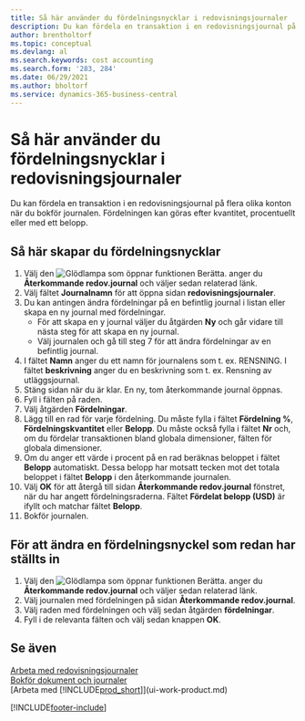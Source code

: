 ```yaml
---
title: Så här använder du fördelningsnycklar i redovisningsjournaler
description: Du kan fördela en transaktion i en redovisningsjournal på flera olika konton när du bokför journalen.
author: brentholtorf
ms.topic: conceptual
ms.devlang: al
ms.search.keywords: cost accounting
ms.search.form: '283, 284'
ms.date: 06/29/2021
ms.author: bholtorf
ms.service: dynamics-365-business-central
---
```

# <a name="use-allocation-keys-in-general-journals"></a>Så här använder du fördelningsnycklar i redovisningsjournaler
Du kan fördela en transaktion i en redovisningsjournal på flera olika konton när du bokför journalen. Fördelningen kan göras efter kvantitet, procentuellt eller med ett belopp.

## <a name="to-set-up-allocation-keys"></a>Så här skapar du fördelningsnycklar
1. Välj den ![Glödlampa som öppnar funktionen Berätta.](media/ui-search/search_small.png "Berätta vad du vill göra") anger du **Återkommande redov.journal** och väljer sedan relaterad länk.
2. Välj fältet **Journalnamn** för att öppna sidan **redovisningsjournaler**.
3. Du kan antingen ändra fördelningar på en befintlig journal i listan eller skapa en ny journal med fördelningar.
   * För att skapa en y journal väljer du åtgärden **Ny** och går vidare till nästa steg för att skapa en ny journal.
   * Välj journalen och gå till steg 7 för att ändra fördelningar av en befintlig journal.    
4. I fältet **Namn** anger du ett namn för journalens som t. ex. RENSNING. I fältet **beskrivning** anger du en beskrivning som t. ex. Rensning av utläggsjournal.
5. Stäng sidan när du är klar. En ny, tom återkommande journal öppnas.
6. Fyll i fälten på raden.
7. Välj åtgärden **Fördelningar**.
8. Lägg till en rad för varje fördelning. Du måste fylla i fältet **Fördelning %**, **Fördelningskvantitet** eller **Belopp**. Du måste också fylla i fältet **Nr** och, om du fördelar transaktionen bland globala dimensioner, fälten för globala dimensioner.
9. Om du anger ett värde i procent på en rad beräknas beloppet i fältet **Belopp** automatiskt. Dessa belopp har motsatt tecken mot det totala beloppet i fältet **Belopp** i den återkommande journalen.
10. Välj **OK** för att återgå till sidan **Återkommande redov.journal** fönstret, när du har angett fördelningsraderna. Fältet **Fördelat belopp (USD)** är ifyllt och matchar fältet **Belopp**.
11. Bokför journalen.

## <a name="to-change-an-allocation-key-that-has-already-been-set-up"></a>För att ändra en fördelningsnyckel som redan har ställts in
1. Välj den ![Glödlampa som öppnar funktionen Berätta.](media/ui-search/search_small.png "Berätta vad du vill göra") anger du **Återkommande redov.journal** och väljer sedan relaterad länk.
2. Välj journalen med fördelningen på sidan **Återkommande redov.journal**.
3. Välj raden med fördelningen och välj sedan åtgärden **fördelningar**.
4. Fyll i de relevanta fälten och välj sedan knappen **OK**.

## <a name="see-also"></a>Se även
[Arbeta med redovisningsjournaler](ui-work-general-journals.md)  
[Bokför dokument och journaler](ui-post-documents-journals.md)  
[Arbeta med [!INCLUDE[prod_short](includes/prod_short.md)]](ui-work-product.md)


[!INCLUDE[footer-include](includes/footer-banner.md)]

